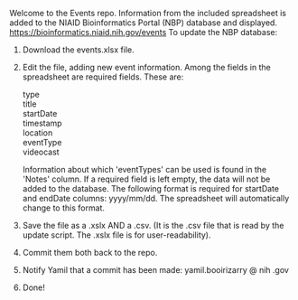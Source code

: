 Welcome to the Events repo. Information from the included spreadsheet is added to the NIAID Bioinformatics Portal (NBP) database and displayed. https://bioinformatics.niaid.nih.gov/events To update the NBP database:

1. Download the events.xlsx file.
2. Edit the file, adding new event information. Among the fields in the spreadsheet are required fields. These are:

      type      
      title    
      startDate   
      timestamp     
      location    
      eventType     
      videocast    			

   Information about which 'eventTypes' can be used is found in the 'Notes' column. If a required field is left empty, the data will not  be added to the database. The following format is required for startDate and endDate columns: yyyy/mm/dd. The spreadsheet will automatically change to this format.
   
 3. Save the file as a .xslx AND a .csv. (It is the .csv file that is read by the update script. The .xslx file is for user-readability).
 4. Commit them both back to the repo.
 5. Notify Yamil that a commit has been made:  yamil.booirizarry @ nih .gov
 6. Done!
